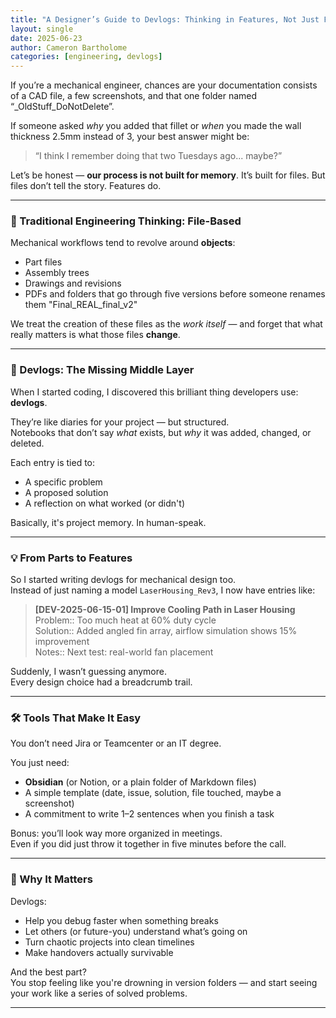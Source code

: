```yaml
---
title: "A Designer’s Guide to Devlogs: Thinking in Features, Not Just Files"
layout: single
date: 2025-06-23
author: Cameron Bartholome
categories: [engineering, devlogs]
---
```


If you’re a mechanical engineer, chances are your documentation consists of a CAD file, a few screenshots, and that one folder named “_OldStuff_DoNotDelete”.  

If someone asked _why_ you added that fillet or _when_ you made the wall thickness 2.5mm instead of 3, your best answer might be:  
> “I think I remember doing that two Tuesdays ago... maybe?”

Let’s be honest — **our process is not built for memory**. It’s built for files. But files don’t tell the story. Features do.

---
### 🧱 Traditional Engineering Thinking: File-Based

Mechanical workflows tend to revolve around **objects**:  
- Part files  
- Assembly trees  
- Drawings and revisions  
- PDFs and folders that go through five versions before someone renames them "Final_REAL_final_v2"

We treat the creation of these files as the *work itself* — and forget that what really matters is what those files **change**.

---
### 🧠 Devlogs: The Missing Middle Layer

When I started coding, I discovered this brilliant thing developers use: **devlogs**.

They’re like diaries for your project — but structured.  
Notebooks that don’t say *what* exists, but *why* it was added, changed, or deleted.

Each entry is tied to:
- A specific problem  
- A proposed solution  
- A reflection on what worked (or didn't)

Basically, it's project memory. In human-speak.

---
### 💡 From Parts to Features

So I started writing devlogs for mechanical design too.  
Instead of just naming a model `LaserHousing_Rev3`, I now have entries like:

> **[DEV-2025-06-15-01] Improve Cooling Path in Laser Housing**  
> Problem:: Too much heat at 60% duty cycle  
> Solution:: Added angled fin array, airflow simulation shows 15% improvement  
> Notes:: Next test: real-world fan placement

Suddenly, I wasn’t guessing anymore.  
Every design choice had a breadcrumb trail.

---
### 🛠️ Tools That Make It Easy

You don’t need Jira or Teamcenter or an IT degree.

You just need:
- **Obsidian** (or Notion, or a plain folder of Markdown files)  
- A simple template (date, issue, solution, file touched, maybe a screenshot)  
- A commitment to write 1–2 sentences when you finish a task

Bonus: you’ll look way more organized in meetings.  
Even if you did just throw it together in five minutes before the call.

---
### 🚀 Why It Matters

Devlogs:
- Help you debug faster when something breaks
- Let others (or future-you) understand what’s going on
- Turn chaotic projects into clean timelines
- Make handovers actually survivable

And the best part?  
You stop feeling like you're drowning in version folders — and start seeing your work like a series of solved problems.

---